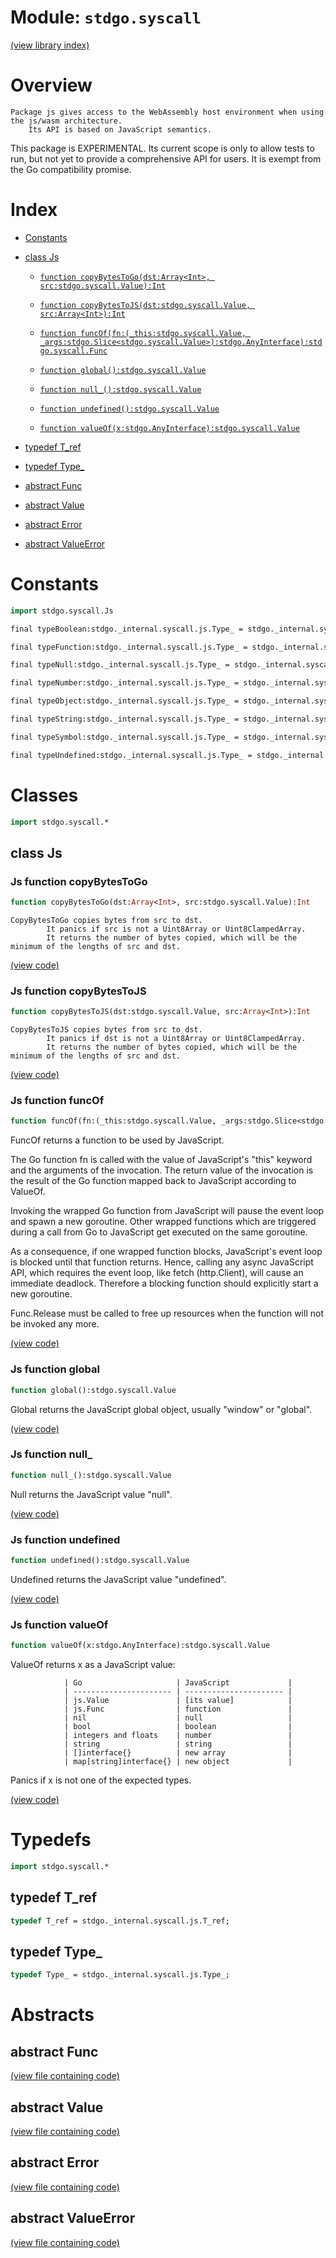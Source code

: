 # Module: `stdgo.syscall`

[(view library index)](../stdgo.md)


# Overview


```
Package js gives access to the WebAssembly host environment when using the js/wasm architecture.
    Its API is based on JavaScript semantics.
```

This package is EXPERIMENTAL. Its current scope is only to allow tests to run, but not yet to provide a
comprehensive API for users. It is exempt from the Go compatibility promise.  

# Index


- [Constants](<#constants>)

- [class Js](<#class-js>)

  - [`function copyBytesToGo(dst:Array<Int>, src:stdgo.syscall.Value):Int`](<#js-function-copybytestogo>)

  - [`function copyBytesToJS(dst:stdgo.syscall.Value, src:Array<Int>):Int`](<#js-function-copybytestojs>)

  - [`function funcOf(fn:(_this:stdgo.syscall.Value, _args:stdgo.Slice<stdgo.syscall.Value>):stdgo.AnyInterface):stdgo.syscall.Func`](<#js-function-funcof>)

  - [`function global():stdgo.syscall.Value`](<#js-function-global>)

  - [`function null_():stdgo.syscall.Value`](<#js-function-null_>)

  - [`function undefined():stdgo.syscall.Value`](<#js-function-undefined>)

  - [`function valueOf(x:stdgo.AnyInterface):stdgo.syscall.Value`](<#js-function-valueof>)

- [typedef T\_ref](<#typedef-t_ref>)

- [typedef Type\_](<#typedef-type_>)

- [abstract Func](<#abstract-func>)

- [abstract Value](<#abstract-value>)

- [abstract Error](<#abstract-error>)

- [abstract ValueError](<#abstract-valueerror>)

# Constants


```haxe
import stdgo.syscall.Js
```


```haxe
final typeBoolean:stdgo._internal.syscall.js.Type_ = stdgo._internal.syscall.js.Js.typeBoolean
```


```haxe
final typeFunction:stdgo._internal.syscall.js.Type_ = stdgo._internal.syscall.js.Js.typeFunction
```


```haxe
final typeNull:stdgo._internal.syscall.js.Type_ = stdgo._internal.syscall.js.Js.typeNull
```


```haxe
final typeNumber:stdgo._internal.syscall.js.Type_ = stdgo._internal.syscall.js.Js.typeNumber
```


```haxe
final typeObject:stdgo._internal.syscall.js.Type_ = stdgo._internal.syscall.js.Js.typeObject
```


```haxe
final typeString:stdgo._internal.syscall.js.Type_ = stdgo._internal.syscall.js.Js.typeString
```


```haxe
final typeSymbol:stdgo._internal.syscall.js.Type_ = stdgo._internal.syscall.js.Js.typeSymbol
```


```haxe
final typeUndefined:stdgo._internal.syscall.js.Type_ = stdgo._internal.syscall.js.Js.typeUndefined
```


# Classes


```haxe
import stdgo.syscall.*
```


## class Js


### Js function copyBytesToGo


```haxe
function copyBytesToGo(dst:Array<Int>, src:stdgo.syscall.Value):Int
```


```
CopyBytesToGo copies bytes from src to dst.
        It panics if src is not a Uint8Array or Uint8ClampedArray.
        It returns the number of bytes copied, which will be the minimum of the lengths of src and dst.
```
[\(view code\)](<./Js.hx#L155>)


### Js function copyBytesToJS


```haxe
function copyBytesToJS(dst:stdgo.syscall.Value, src:Array<Int>):Int
```


```
CopyBytesToJS copies bytes from src to dst.
        It panics if dst is not a Uint8Array or Uint8ClampedArray.
        It returns the number of bytes copied, which will be the minimum of the lengths of src and dst.
```
[\(view code\)](<./Js.hx#L164>)


### Js function funcOf


```haxe
function funcOf(fn:(_this:stdgo.syscall.Value, _args:stdgo.Slice<stdgo.syscall.Value>):stdgo.AnyInterface):stdgo.syscall.Func
```



FuncOf returns a function to be used by JavaScript.  


The Go function fn is called with the value of JavaScript's "this" keyword and the
arguments of the invocation. The return value of the invocation is
the result of the Go function mapped back to JavaScript according to ValueOf.  


Invoking the wrapped Go function from JavaScript will
pause the event loop and spawn a new goroutine.
Other wrapped functions which are triggered during a call from Go to JavaScript
get executed on the same goroutine.  


As a consequence, if one wrapped function blocks, JavaScript's event loop
is blocked until that function returns. Hence, calling any async JavaScript
API, which requires the event loop, like fetch \(http.Client\), will cause an
immediate deadlock. Therefore a blocking function should explicitly start a
new goroutine.  


Func.Release must be called to free up resources when the function will not be invoked any more.  

[\(view code\)](<./Js.hx#L109>)


### Js function global


```haxe
function global():stdgo.syscall.Value
```



Global returns the JavaScript global object, usually "window" or "global".  

[\(view code\)](<./Js.hx#L128>)


### Js function null\_


```haxe
function null_():stdgo.syscall.Value
```



Null returns the JavaScript value "null".  

[\(view code\)](<./Js.hx#L122>)


### Js function undefined


```haxe
function undefined():stdgo.syscall.Value
```



Undefined returns the JavaScript value "undefined".  

[\(view code\)](<./Js.hx#L116>)


### Js function valueOf


```haxe
function valueOf(x:stdgo.AnyInterface):stdgo.syscall.Value
```



ValueOf returns x as a JavaScript value:  

```
        	| Go                     | JavaScript             |
        	| ---------------------- | ---------------------- |
        	| js.Value               | [its value]            |
        	| js.Func                | function               |
        	| nil                    | null                   |
        	| bool                   | boolean                |
        	| integers and floats    | number                 |
        	| string                 | string                 |
        	| []interface{}          | new array              |
        	| map[string]interface{} | new object             |
```

Panics if x is not one of the expected types.  

[\(view code\)](<./Js.hx#L147>)


# Typedefs


```haxe
import stdgo.syscall.*
```


## typedef T\_ref


```haxe
typedef T_ref = stdgo._internal.syscall.js.T_ref;
```


## typedef Type\_


```haxe
typedef Type_ = stdgo._internal.syscall.js.Type_;
```


# Abstracts


## abstract Func


[\(view file containing code\)](<./Js.hx>)


## abstract Value


[\(view file containing code\)](<./Js.hx>)


## abstract Error


[\(view file containing code\)](<./Js.hx>)


## abstract ValueError


[\(view file containing code\)](<./Js.hx>)


